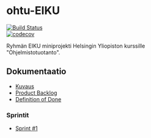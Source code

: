 # ohtu-EIKU
[![Build Status](https://www.travis-ci.org/Ajhaa/ohtu-EIKU.svg?branch=master)](https://www.travis-ci.org/Ajhaa/ohtu-EIKU)  
[![codecov](https://codecov.io/gh/Ajhaa/ohtu-EIKU/branch/master/graph/badge.svg)](https://codecov.io/gh/Ajhaa/ohtu-EIKU)  

Ryhmän EIKU miniprojekti Helsingin Yliopiston kurssille "Ohjelmistotuotanto".

## Dokumentaatio
- [Kuvaus](https://github.com/Ajhaa/ohtu-EIKU/blob/master/documentation/description.md)
- [Product Backlog](https://github.com/Ajhaa/ohtu-EIKU/blob/master/documentation/backlog.md)
- [Definition of Done](https://github.com/Ajhaa/ohtu-EIKU/blob/master/documentation/definition-of-done.md)

### Sprintit
  - [Sprint #1](https://github.com/Ajhaa/ohtu-EIKU/blob/master/documentation/sprint-1.md)
